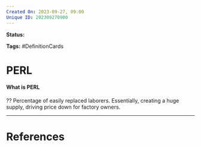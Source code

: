 ```yaml
---
Created On: 2023-09-27, 09:00
Unique ID: 202309270900
---
```

**Status:** 

**Tags:** #DefinitionCards 

# PERL

#### What is PERL
??
Percentage of easily replaced laborers.
Essentially, creating a huge supply, driving price down for factory owners.
<!--SR:!2023-10-21,14,250!2023-10-17,13,270-->



---
# References
